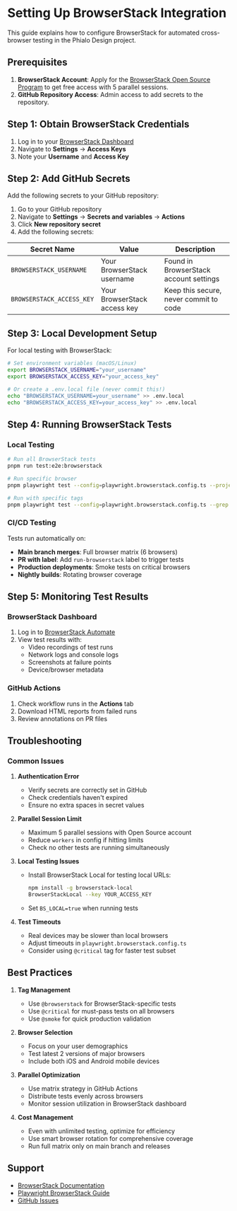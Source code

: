 # Setting Up BrowserStack Integration

This guide explains how to configure BrowserStack for automated cross-browser testing in the Phialo Design project.

## Prerequisites

1. **BrowserStack Account**: Apply for the [BrowserStack Open Source Program](https://www.browserstack.com/open-source) to get free access with 5 parallel sessions.
2. **GitHub Repository Access**: Admin access to add secrets to the repository.

## Step 1: Obtain BrowserStack Credentials

1. Log in to your [BrowserStack Dashboard](https://www.browserstack.com/accounts/settings)
2. Navigate to **Settings** → **Access Keys**
3. Note your **Username** and **Access Key**

## Step 2: Add GitHub Secrets

Add the following secrets to your GitHub repository:

1. Go to your GitHub repository
2. Navigate to **Settings** → **Secrets and variables** → **Actions**
3. Click **New repository secret**
4. Add the following secrets:

| Secret Name | Value | Description |
|------------|-------|-------------|
| `BROWSERSTACK_USERNAME` | Your BrowserStack username | Found in BrowserStack account settings |
| `BROWSERSTACK_ACCESS_KEY` | Your BrowserStack access key | Keep this secure, never commit to code |

## Step 3: Local Development Setup

For local testing with BrowserStack:

```bash
# Set environment variables (macOS/Linux)
export BROWSERSTACK_USERNAME="your_username"
export BROWSERSTACK_ACCESS_KEY="your_access_key"

# Or create a .env.local file (never commit this!)
echo "BROWSERSTACK_USERNAME=your_username" >> .env.local
echo "BROWSERSTACK_ACCESS_KEY=your_access_key" >> .env.local
```

## Step 4: Running BrowserStack Tests

### Local Testing

```bash
# Run all BrowserStack tests
pnpm run test:e2e:browserstack

# Run specific browser
pnpm playwright test --config=playwright.browserstack.config.ts --project="Chrome@latest-Windows"

# Run with specific tags
pnpm playwright test --config=playwright.browserstack.config.ts --grep @critical
```

### CI/CD Testing

Tests run automatically on:
- **Main branch merges**: Full browser matrix (6 browsers)
- **PR with label**: Add `run-browserstack` label to trigger tests
- **Production deployments**: Smoke tests on critical browsers
- **Nightly builds**: Rotating browser coverage

## Step 5: Monitoring Test Results

### BrowserStack Dashboard

1. Log in to [BrowserStack Automate](https://automate.browserstack.com/)
2. View test results with:
   - Video recordings of test runs
   - Network logs and console logs
   - Screenshots at failure points
   - Device/browser metadata

### GitHub Actions

1. Check workflow runs in the **Actions** tab
2. Download HTML reports from failed runs
3. Review annotations on PR files

## Troubleshooting

### Common Issues

1. **Authentication Error**
   - Verify secrets are correctly set in GitHub
   - Check credentials haven't expired
   - Ensure no extra spaces in secret values

2. **Parallel Session Limit**
   - Maximum 5 parallel sessions with Open Source account
   - Reduce `workers` in config if hitting limits
   - Check no other tests are running simultaneously

3. **Local Testing Issues**
   - Install BrowserStack Local for testing local URLs:
     ```bash
     npm install -g browserstack-local
     BrowserStackLocal --key YOUR_ACCESS_KEY
     ```
   - Set `BS_LOCAL=true` when running tests

4. **Test Timeouts**
   - Real devices may be slower than local browsers
   - Adjust timeouts in `playwright.browserstack.config.ts`
   - Consider using `@critical` tag for faster test subset

## Best Practices

1. **Tag Management**
   - Use `@browserstack` for BrowserStack-specific tests
   - Use `@critical` for must-pass tests on all browsers
   - Use `@smoke` for quick production validation

2. **Browser Selection**
   - Focus on your user demographics
   - Test latest 2 versions of major browsers
   - Include both iOS and Android mobile devices

3. **Parallel Optimization**
   - Use matrix strategy in GitHub Actions
   - Distribute tests evenly across browsers
   - Monitor session utilization in BrowserStack dashboard

4. **Cost Management**
   - Even with unlimited testing, optimize for efficiency
   - Use smart browser rotation for comprehensive coverage
   - Run full matrix only on main branch and releases

## Support

- [BrowserStack Documentation](https://www.browserstack.com/docs)
- [Playwright BrowserStack Guide](https://playwright.dev/docs/test-runners#browserstack)
- [GitHub Issues](https://github.com/yourusername/phialo-design/issues)